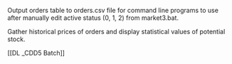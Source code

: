 Output orders table to orders.csv file for command line programs to use after manually edit active status (0, 1, 2) from market3.bat.

Gather historical prices of orders and display statistical values of potential stock.

[[DL _CDD5 Batch]]